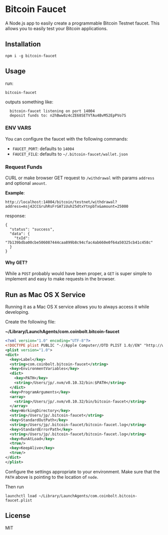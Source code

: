 Bitcoin Faucet
==============

A Node.js app to easily create a programmable Bitcoin Testnet faucet. This allows you to
easily test your Bitcoin applications.


Installation
------------

    npm i -g bitcoin-faucet


Usage
-----

run:

    bitcoin-faucet

outputs something like:

      bitcoin-faucet listening on port 14004
      deposit funds to: n2hBww8z4cZE68SETVTAu4BvM52EpPVo7S


### ENV VARS

You can configure the faucet with the following commands:

- `FAUCET_PORT`: defaults to `14004`
- `FAUCET_FILE`: defaults to `~/.bitcoin-faucet/wallet.json`


### Request Funds

CURL or make browser GET request to `/withdrawal` with params `address` and optional `amount`.

**Example**:

    http://localhost:14004/bitcoin/testnet/withdrawal?address=msj42CCGruhRsFrGATiUuh25dtxYtnpbTx&amount=25000

response:

    {
      "status": "success",
      "data": {
        "txId": "7b139bdba00cbe506087444caa899b8c94cfac4ab660e0f64a50325cb41c458c"
      }
    }


#### Why GET?

While a `POST` probably would have been proper, a `GET` is super simple to implement and
easy to make requests in the browser.


Run as Mac OS X Service
-----------------------

Running it as a Mac OS X service allows you to always access it while developing.

Create the following file:

**~/Library/LaunchAgents/com.coinbolt.bitcoin-faucet**

```xml
<?xml version="1.0" encoding="UTF-8"?>
<!DOCTYPE plist PUBLIC "-//Apple Computer//DTD PLIST 1.0//EN" "http://www.apple.com/DTDs/PropertyList-1.0.dtd">
<plist version="1.0">
<dict>
  <key>Label</key>
  <string>com.coinbolt.bitcoin-faucet</string>
  <key>EnvironmentVariables</key>
  <dict>
    <key>PATH</key>
    <string>/Users/jp/.nvm/v0.10.32/bin:$PATH</string>
  </dict>
  <key>ProgramArguments</key>
  <array>
    <string>/Users/jp/.nvm/v0.10.32/bin/bitcoin-faucet</string>
  </array>
  <key>WorkingDirectory</key>
  <string>/Users/jp/.bitcoin-faucet</string>
  <key>StandardOutPath</key>
  <string>/Users/jp/.bitcoin-faucet/bitcoin-faucet.log</string>
  <key>StandardErrorPath</key>
  <string>/Users/jp/.bitcoin-faucet/bitcoin-faucet.log</string>
  <key>RunAtLoad</key>
  <true/>
  <key>KeepAlive</key>
  <true/>
</dict>
</plist>
```

Configure the settings appropriate to your environment. Make sure that the `PATH`
above is pointing to the location of `node`.

Then run

    launchctl load ~/Library/LaunchAgents/com.coinbolt.bitcoin-faucet.plist


License
-------

MIT



